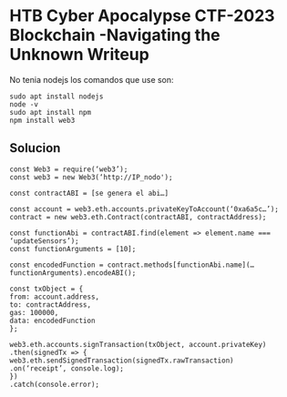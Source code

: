 # HTB Cyber Apocalypse CTF-2023 Blockchain -Navigating the Unknown Writeup



No tenia nodejs los comandos que use son:

```
sudo apt install nodejs
node -v
sudo apt install npm
npm install web3

```



## Solucion


```
const Web3 = require(‘web3’);
const web3 = new Web3(‘http://IP_nodo');

const contractABI = [se genera el abi…]

const account = web3.eth.accounts.privateKeyToAccount(‘0xa6a5c…’); contract = new web3.eth.Contract(contractABI, contractAddress);

const functionAbi = contractABI.find(element => element.name === ‘updateSensors’);
const functionArguments = [10];

const encodedFunction = contract.methods[functionAbi.name](…functionArguments).encodeABI();

const txObject = {
from: account.address,
to: contractAddress,
gas: 100000,
data: encodedFunction
};

web3.eth.accounts.signTransaction(txObject, account.privateKey)
.then(signedTx => {
web3.eth.sendSignedTransaction(signedTx.rawTransaction)
.on(‘receipt’, console.log);
})
.catch(console.error);

```
